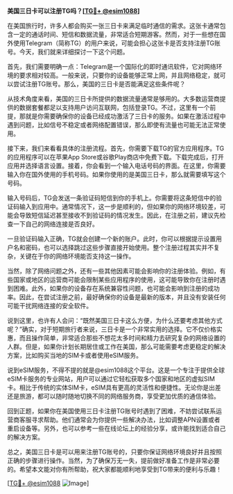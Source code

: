**美国三日卡可以注册TG吗？[[TG💪+ @esim1088](https://t.me/s/esim1088)]**

在美国旅行时，许多人都会购买一张三日卡来满足临时通信的需求。这张卡通常包含一定的通话时间、短信和数据流量，非常适合短期游客。然而，对于一些想在国外使用Telegram（简称TG）的用户来说，可能会担心这张卡是否支持注册TG账号。今天，我们就来详细探讨一下这个问题。

首先，我们需要明确一点：Telegram是一个国际化的即时通讯软件，它对网络环境的要求相对较高。一般来说，只要你的设备能够正常上网，并且网络稳定，就可以尝试注册TG账号。那么，美国的三日卡是否能满足这些条件呢？

从技术角度来看，美国的三日卡所提供的数据流量通常是够用的。大多数运营商提供的数据套餐都足以支持用户访问互联网，包括登录TG。不过，这里有一个前提，那就是你需要确保你的设备已经成功激活了三日卡的服务。如果在激活过程中遇到问题，比如信号不稳定或者网络配置错误，那么即使有流量也可能无法正常使用。

接下来，我们来看看具体的注册流程。首先，你需要下载TG的官方应用程序。TG的应用程序可以在苹果App Store或谷歌Play商店中免费下载。下载完成后，打开应用并选择语言设置。接着，你会看到一个输入电话号码的界面。在这里，你需要输入你在国外使用的手机号码。如果你使用的是美国三日卡，那么就需要填写这个号码。

输入号码后，TG会发送一条验证码短信到你的手机上。你需要将这条短信中的验证码输入到应用中。通常情况下，这一步是顺利的，但如果你的网络环境较差，可能会导致短信延迟甚至接收不到验证码的情况发生。因此，在注册之前，建议先检查一下自己的网络连接是否良好。

一旦验证码输入正确，TG就会创建一个新的账户。此时，你可以根据提示设置用户名和密码，也可以选择跳过这些步骤直接开始使用。整个注册过程其实并不复杂，关键在于你的网络环境能否支持这一操作。

当然，除了网络问题之外，还有一些其他因素可能会影响你的注册体验。例如，有些国家或地区的运营商可能会限制某些应用程序的使用，这可能导致你在注册时遇到困难。此外，如果你的设备存在系统兼容性问题，也可能会影响到注册的成功率。因此，在尝试注册之前，最好确保你的设备是最新的版本，并且没有安装任何可能干扰网络连接的安全软件。

说到这里，也许有人会问：“既然美国三日卡这么方便，为什么还要考虑其他方式呢？”确实，对于短期旅行者来说，三日卡是一个非常实用的选择。它不仅价格实惠，而且操作简单，非常适合那些不想花太多时间和精力去研究复杂的网络设置的人群。但是，如果你计划长期居住或工作在美国，那么可能需要考虑更稳定的解决方案，比如购买当地的SIM卡或者使用eSIM服务。

说到eSIM服务，不得不提的就是@esim1088这个平台。这是一个专注于提供全球eSIM卡服务的专业网站，用户可以通过它轻松获取多个国家和地区的虚拟SIM卡。相比于传统的实体SIM卡，eSIM具有更高的灵活性和便捷性。无论你是出差还是旅游，都可以随时随地切换不同的网络服务商，享受更加优质的通信体验。

回到正题，如果你在美国使用三日卡注册TG账号时遇到了困难，不妨尝试联系运营商客服寻求帮助。他们通常会为你提供一些解决办法，比如调整APN设置或者重启设备等。另外，也可以参考一些在线论坛上的经验分享，或许能找到适合自己的解决方案。

总之，美国三日卡是可以用来注册TG账号的，只要你保证网络环境良好并且按照正确的步骤进行操作。当然，为了确保万无一失，提前做好准备工作是非常必要的。希望本文能对你有所帮助，祝大家都能顺利地享受到TG带来的便利与乐趣！

[[TG💪+ @esim1088](https://t.me/s/esim1088) ![Image](https://i.postimg.cc/4NQfJmqS/Snipaste-2025-05-13-00-14-12.png)]